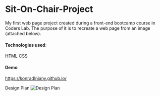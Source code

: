 # Sit-On-Chair-Project

My first web page project created during a front-end bootcamp course in Coders Lab.
The purpose of it is to recreate a web page from an image (attached below).

#### Technologies used:
HTML
CSS


#### Demo
https://konradlniany.github.io/


Design Plan
![Design Plan](https://github.com/konradlniany/Sit-On-Chair/blob/master/Sit-On-Chair.jpg)

